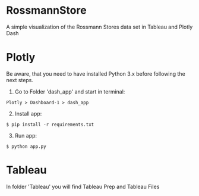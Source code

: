 # RossmannStore
A simple visualization of the Rossmann Stores data set in Tableau and Plotly Dash

# Plotly
Be aware, that you need to have installed Python 3.x before following the next steps.

1. Go to Folder 'dash_app' and start in terminal:
````
Plotly > Dashboard-1 > dash_app
````

2. Install app:
````
$ pip install -r requirements.txt
````

3. Run app:
````
$ python app.py
````

# Tableau
In folder 'Tableau' you will find Tableau Prep and Tableau Files
